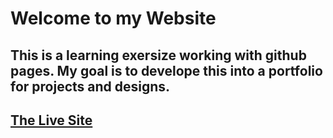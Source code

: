 # Welcome to my Website
This is a learning exersize working with github pages. My goal is to develope this into a portfolio for projects and designs. 
----
## [The Live Site](https://nickcoooke.github.io/garbanzzo/)
